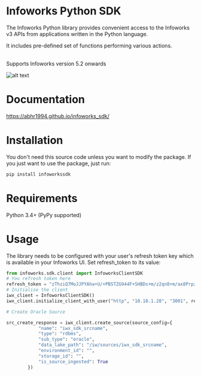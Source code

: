 # Infoworks Python SDK

The Infoworks Python library provides convenient access to the Infoworks v3 APIs from
applications written in the Python language. 

It includes pre-defined set of functions performing various actions.

<br>
Supports Infoworks version 5.2 onwards

![alt text](https://github.com/abhr1994/infoworks_sdk/blob/master/infoworks_sdk.gif?raw=true)

# Documentation

https://abhr1994.github.io/infoworks_sdk/

# Installation

You don't need this source code unless you want to modify the package. If you just want to use the package, just run:
```sh
pip install infoworkssdk
```
# Requirements

Python 3.4+ (PyPy supported)

# Usage

The library needs to be configured with your user's refresh token key which is available in your Infoworks UI. Set refresh_token to its value:

```python
from infoworks.sdk.client import InfoworksClientSDK
# You refresh token here
refresh_token = "zThziQ7MoJJPYAha+U/+PBSTZG944F+SHBDs+m/z2qn8+m/ax8Prpzla1MHzQ5EBLzB2Bw8a+Qs9r6En5BEN2DsmUVJ6sKFb2yI2"
# Initialise the client
iwx_client = InfoworksClientSDK()
iwx_client.initialize_client_with_user("http", "10.18.1.28", "3001", refresh_token)

# Create Oracle Source

src_create_response = iwx_client.create_source(source_config={
            "name": "iwx_sdk_srcname",
            "type": "rdbms",
            "sub_type": "oracle",
            "data_lake_path": "/iw/sources/iwx_sdk_srcname",
            "environment_id": "",
            "storage_id": "",
            "is_source_ingested": True
        })
```
